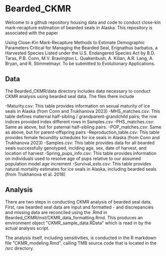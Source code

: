 # Bearded_CKMR
Welcome to a github repository housing data and code to conduct close-kin mark-recapture estimation of bearded seals in Alaska.
This repository is associated with the paper 

Using Close-Kin Mark-Recapture Methods to Estimate Demographic Parameters Critical for Managing the Bearded Seal, 
Erignathus barbatus, a Harvested Species Listed under the U.S. Endangered Species Act by B.D. Taras, P.B. Conn, M.V. Bravington L. Quakenbush, 
A. Kilian, A.R. Lang, A. Bryan, and R. Stimmelmayr.  To be submitted to Evolutionary Applications.

## Data
The Bearded_CKMR/data directory includes data necessary to conduct CKMR analysis using bearded seal data.
The files there include

-Maturity.csv: This table provides information on sexual maturity of ice seals in Alaska (from Conn and Trukhanova 2023)
-MHS_matches.csv: This table defines maternal half-sibling / grandparent-grandchild pairs; the row indices provided index different rows in Samples.csv
-PHS_matches.csv: Same as above, but for paternal half-sibling pairs.
-POP_matches.csv: Same as above, but for parent-offspring pairs
-Reproduction_table.csv: This table provides female fecundity schedules for ice seals in Alaska (from Conn and Trukhanova 2023)
-Samples.csv: This table provides data for all bearded seals successfully genotyped, inclding age, sex, date of harvest, and location of harvest
-Spring_pups_info.csv: This table provides information on individuals used to resolve age of pups relative to our assumed population model age increment
-Survival_ests.csv: This table provides natural mortality estimates for ice seals in Alaska, including bearded seals (from Trukhanova et al. 2018)

## Analysis 
There are two steps in conducting CKMR analysis of bearded seal data.  First, raw bearded seal data are 
input and formatted - and discrepancies and missing data are reconciled using the .Rmd in Bearded_CKMR/inst/CKMR_data_formatting.Rmd.
This produces an environment object "CKMR_sample_data.RData" which is read in by the actual analysis script.

The analysis itself, including sensitivities, is conducted in the R markdown file "CKMR_modeling.Rmd", calling TMB source code that is 
located in the /src directory.
